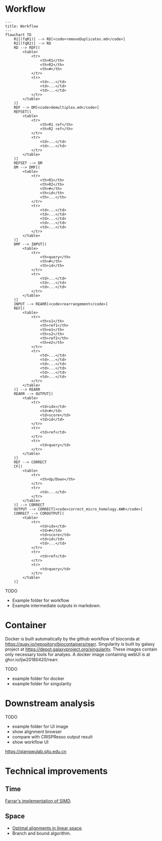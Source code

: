 # Workflow

```mermaid
---
title: Workflow
---
flowchart TD
    R1[(fqR1)] --> RD[<code>removeDuplicates.md</code>]
    R2[(fqR2)] --> RD
    RD --> RDF[(
        <table>
            <tr>
                <th>R1</th>
                <th>R2</th>
                <th>#</th>
            </tr>
            <tr>
                <td>...</td>
                <td>...</td>
                <td>...</td>
            </tr>
        </table>
    )]
    RDF --> DM[<code>demultiplex.md</code>]
    REFSET[(
        <table>
            <tr>
                <th>R1 ref</th>
                <th>R2 ref</th>
            </tr>
            <tr>
                <td>...</td>
                <td>...</td>
            </tr>
        </table>
    )]
    REFSET --> DM
    DM --> DMF[(
        <table>
            <tr>
                <th>R1</th>
                <th>R2</th>
                <th>#</th>
                <th>id</th>
                <th>...</th>
            </tr>
            <tr>
                <td>...</td>
                <td>...</td>
                <td>...</td>
                <td>...</td>
                <td>...</td>
            </tr>
        </table>
    )]
    DMF --> INPUT[(
        <table>
            <tr>
                <th>query</th>
                <th>#</th>
                <th>id</th>
            </tr>
            <tr>
                <td>...</td>
                <td>...</td>
                <td>...</td>
            </tr>
        </table>
    )]
    INPUT --> REARR[<code>rearrangement</code>]
    REF[(
        <table>
            <tr>
                <th>s1</th>
                <th>ref1</th>
                <th>e1</th>
                <th>s2</th>
                <th>ref2</th>
                <th>e2</th>
            </tr>
            <tr>
                <td>...</td>
                <td>...</td>
                <td>...</td>
                <td>...</td>
                <td>...</td>
                <td>...</td>
            </tr>
        </table>
    )] --> REARR
    REARR --> OUTPUT[(
        <table>
            <tr>
                <td>idx</td>
                <td>#</td>
                <td>score</td>
                <td>id</td>
            </tr>
            <tr>
                <td>ref</td>
            </tr>
            <tr>
                <td>query</td>
            </tr>
        </table>
    )]
    REF --> CORRECT
    CF[(
        <table>
            <tr>
                <th>Up/Down</th>
            </tr>
            <tr>
                <td>...</td>
            </tr>
        </table>
    )] --> CORRECT
    OUTPUT --> CORRECT[<code>correct_micro_homology.AWK</code>]
    CORRECT --> COROUTPUT[(
        <table>
            <tr>
                <td>idx</td>
                <td>#</td>
                <td>score</td>
                <td>id</td>
                <td>...</td>
            </tr>
            <tr>
                <td>ref</td>
            </tr>
            <tr>
                <td>query</td>
            </tr>
        </table>
    )]
```

TODO
- Example folder for workflow
- Example intermediate outputs in markdown.

# Container

Docker is built automatically by the github workflow of bioconda at https://quay.io/repository/biocontainers/rearr. Singularity is built by galaxy project at https://depot.galaxyproject.org/singularity. These images contain only necessary tools for analyes. A docker image containing webUI is at ghcr.io/ljw20180420/rearr.

TODO
- example folder for docker
- example folder for singularity

# Downstream analysis

TODO
- example folder for UI image
- show alignment browser
- compare with CRISPResso output result
- show workflow UI

https://qiangwulab.sjtu.edu.cn

# Technical improvements

## Time

[Farrar's implementation of SIMD](https://doi.org/10.1093/bioinformatics/btl582).

## Space

- [Optimal alignments in linear space](https://doi.org/10.1093/bioinformatics/4.1.11).
- Branch and bound algorithm.
